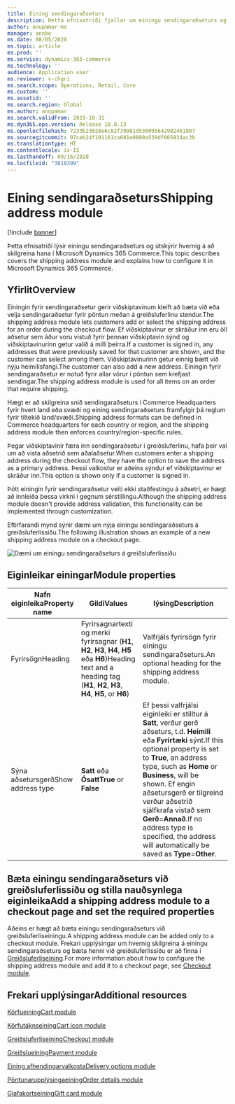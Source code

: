 ```yaml
---
title: Eining sendingaraðseturs
description: Þetta efnisatriði fjallar um einingu sendingaraðseturs og útskýrir hvernig á að skilgreina hana í Microsoft Dynamics 365 Commerce.
author: anupamar-ms
manager: annbe
ms.date: 08/05/2020
ms.topic: article
ms.prod: ''
ms.service: dynamics-365-commerce
ms.technology: ''
audience: Application user
ms.reviewer: v-chgri
ms.search.scope: Operations, Retail, Core
ms.custom: ''
ms.assetid: ''
ms.search.region: Global
ms.author: anupamar
ms.search.validFrom: 2019-10-31
ms.dyn365.ops.version: Release 10.0.13
ms.openlocfilehash: 7233b23020e6c82f39981d530095642902461807
ms.sourcegitcommit: 97ceb24f191161ca601e0889a539df665834ac3b
ms.translationtype: HT
ms.contentlocale: is-IS
ms.lasthandoff: 09/16/2020
ms.locfileid: "3818399"
---
```

# <a name="shipping-address-module"></a><span data-ttu-id="16b5a-103">Eining sendingaraðseturs</span><span class="sxs-lookup"><span data-stu-id="16b5a-103">Shipping address module</span></span>

[!include [banner](includes/banner.md)]

<span data-ttu-id="16b5a-104">Þetta efnisatriði lýsir einingu sendingaraðseturs og útskýrir hvernig á að skilgreina hana í Microsoft Dynamics 365 Commerce.</span><span class="sxs-lookup"><span data-stu-id="16b5a-104">This topic describes covers the shipping address module and explains how to configure it in Microsoft Dynamics 365 Commerce.</span></span>

## <a name="overview"></a><span data-ttu-id="16b5a-105">Yfirlit</span><span class="sxs-lookup"><span data-stu-id="16b5a-105">Overview</span></span>

<span data-ttu-id="16b5a-106">Einingin fyrir sendingaraðsetur gerir viðskiptavinum kleift að bæta við eða velja sendingaraðsetur fyrir pöntun meðan á greiðsluferlinu stendur.</span><span class="sxs-lookup"><span data-stu-id="16b5a-106">The shipping address module lets customers add or select the shipping address for an order during the checkout flow.</span></span> <span data-ttu-id="16b5a-107">Ef viðskiptavinur er skráður inn eru öll aðsetur sem áður voru vistuð fyrir þennan viðskiptavin sýnd og viðskiptavinurinn getur valið á milli þeirra.</span><span class="sxs-lookup"><span data-stu-id="16b5a-107">If a customer is signed in, any addresses that were previously saved for that customer are shown, and the customer can select among them.</span></span> <span data-ttu-id="16b5a-108">Viðskiptavinurinn getur einnig bætt við nýju heimilisfangi.</span><span class="sxs-lookup"><span data-stu-id="16b5a-108">The customer can also add a new address.</span></span> <span data-ttu-id="16b5a-109">Einingin fyrir sendingaraðsetur er notuð fyrir allar vörur í pöntun sem krefjast sendingar.</span><span class="sxs-lookup"><span data-stu-id="16b5a-109">The shipping address module is used for all items on an order that require shipping.</span></span>

<span data-ttu-id="16b5a-110">Hægt er að skilgreina snið sendingaraðseturs í Commerce Headquarters fyrir hvert land eða svæði og eining sendingaraðseturs framfylgir þá reglum fyrir tiltekið land/svæði.</span><span class="sxs-lookup"><span data-stu-id="16b5a-110">Shipping address formats can be defined in Commerce headquarters for each country or region, and the shipping address module then enforces country/region-specific rules.</span></span>

<span data-ttu-id="16b5a-111">Þegar viðskiptavinir færa inn sendingaraðsetur í greiðsluferlinu, hafa þeir val um að vista aðsetrið sem aðalaðsetur.</span><span class="sxs-lookup"><span data-stu-id="16b5a-111">When customers enter a shipping address during the checkout flow, they have the option to save the address as a primary address.</span></span> <span data-ttu-id="16b5a-112">Þessi valkostur er aðeins sýndur ef viðskiptavinur er skráður inn.</span><span class="sxs-lookup"><span data-stu-id="16b5a-112">This option is shown only if a customer is signed in.</span></span>

<span data-ttu-id="16b5a-113">Þótt einingin fyrir sendingaraðsetur veiti ekki staðfestingu á aðsetri, er hægt að innleiða þessa virkni í gegnum sérstillingu.</span><span class="sxs-lookup"><span data-stu-id="16b5a-113">Although the shipping address module doesn't provide address validation, this functionality can be implemented through customization.</span></span>

<span data-ttu-id="16b5a-114">Eftirfarandi mynd sýnir dæmi um nýja einingu sendingaraðseturs á greiðsluferlissíðu.</span><span class="sxs-lookup"><span data-stu-id="16b5a-114">The following illustration shows an example of a new shipping address module on a checkout page.</span></span>

![Dæmi um einingu sendingaraðseturs á greiðsluferlissíðu](./media/ecommerce-shippingaddress.PNG)

## <a name="module-properties"></a><span data-ttu-id="16b5a-116">Eiginleikar einingar</span><span class="sxs-lookup"><span data-stu-id="16b5a-116">Module properties</span></span>

| <span data-ttu-id="16b5a-117">Nafn eiginleika</span><span class="sxs-lookup"><span data-stu-id="16b5a-117">Property name</span></span> | <span data-ttu-id="16b5a-118">Gildi</span><span class="sxs-lookup"><span data-stu-id="16b5a-118">Values</span></span> | <span data-ttu-id="16b5a-119">lýsing</span><span class="sxs-lookup"><span data-stu-id="16b5a-119">Description</span></span> |
|---------------|--------|-------------|
| <span data-ttu-id="16b5a-120">Fyrirsögn</span><span class="sxs-lookup"><span data-stu-id="16b5a-120">Heading</span></span> | <span data-ttu-id="16b5a-121">Fyrirsagnartexti og merki fyrirsagnar (**H1**, **H2**, **H3**, **H4**, **H5** eða **H6**)</span><span class="sxs-lookup"><span data-stu-id="16b5a-121">Heading text and a heading tag (**H1**, **H2**, **H3**, **H4**, **H5**, or **H6**)</span></span> | <span data-ttu-id="16b5a-122">Valfrjáls fyrirsögn fyrir einingu sendingaraðseturs.</span><span class="sxs-lookup"><span data-stu-id="16b5a-122">An optional heading for the shipping address module.</span></span> |
| <span data-ttu-id="16b5a-123">Sýna aðsetursgerð</span><span class="sxs-lookup"><span data-stu-id="16b5a-123">Show address type</span></span> | <span data-ttu-id="16b5a-124">**Satt** eða **Ósatt**</span><span class="sxs-lookup"><span data-stu-id="16b5a-124">**True** or **False**</span></span> | <span data-ttu-id="16b5a-125">Ef þessi valfrjálsi eiginleiki er stilltur á **Satt**, verður gerð aðseturs, t.d. **Heimili** eða **Fyrirtæki** sýnt.</span><span class="sxs-lookup"><span data-stu-id="16b5a-125">If this optional property is set to **True**, an address type, such as **Home** or **Business**, will be shown.</span></span> <span data-ttu-id="16b5a-126">Ef engin aðsetursgerð er tilgreind verður aðsetrið sjálfkrafa vistað sem **Gerð**=**Annað**.</span><span class="sxs-lookup"><span data-stu-id="16b5a-126">If no address type is specified, the address will automatically be saved as **Type**=**Other**.</span></span> |

## <a name="add-a-shipping-address-module-to-a-checkout-page-and-set-the-required-properties"></a><span data-ttu-id="16b5a-127">Bæta einingu sendingaraðseturs við greiðsluferlissíðu og stilla nauðsynlega eiginleika</span><span class="sxs-lookup"><span data-stu-id="16b5a-127">Add a shipping address module to a checkout page and set the required properties</span></span>

<span data-ttu-id="16b5a-128">Aðeins er hægt að bæta einingu sendingaraðseturs við greiðsluferliseiningu.</span><span class="sxs-lookup"><span data-stu-id="16b5a-128">A shipping address module can be added only to a checkout module.</span></span> <span data-ttu-id="16b5a-129">Frekari upplýsingar um hvernig skilgreina á einingu sendingaraðseturs og bæta henni við greiðsluferlissíðu er að finna í [Greiðsluferliseining](add-checkout-module.md).</span><span class="sxs-lookup"><span data-stu-id="16b5a-129">For more information about how to configure the shipping address module and add it to a checkout page, see [Checkout module](add-checkout-module.md).</span></span>

## <a name="additional-resources"></a><span data-ttu-id="16b5a-130">Frekari upplýsingar</span><span class="sxs-lookup"><span data-stu-id="16b5a-130">Additional resources</span></span>

[<span data-ttu-id="16b5a-131">Körfueining</span><span class="sxs-lookup"><span data-stu-id="16b5a-131">Cart module</span></span>](add-cart-module.md)

[<span data-ttu-id="16b5a-132">Körfutáknseining</span><span class="sxs-lookup"><span data-stu-id="16b5a-132">Cart icon module</span></span>](cart-icon-module.md)

[<span data-ttu-id="16b5a-133">Greiðsluferliseining</span><span class="sxs-lookup"><span data-stu-id="16b5a-133">Checkout module</span></span>](add-checkout-module.md)

[<span data-ttu-id="16b5a-134">Greiðslueining</span><span class="sxs-lookup"><span data-stu-id="16b5a-134">Payment module</span></span>](payment-module.md)

[<span data-ttu-id="16b5a-135">Eining afhendingarvalkosta</span><span class="sxs-lookup"><span data-stu-id="16b5a-135">Delivery options module</span></span>](delivery-options-module.md)

[<span data-ttu-id="16b5a-136">Pöntunarupplýsingaeining</span><span class="sxs-lookup"><span data-stu-id="16b5a-136">Order details module</span></span>](order-confirmation-module.md)

[<span data-ttu-id="16b5a-137">Gjafakortseining</span><span class="sxs-lookup"><span data-stu-id="16b5a-137">Gift card module</span></span>](add-giftcard.md)
